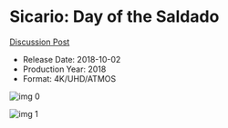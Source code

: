 # Sicario: Day of the Saldado

[Discussion Post](https://www.avsforum.com/threads/bass-eq-for-filtered-movies.2995212/post-56793370)

* Release Date: 2018-10-02
* Production Year: 2018
* Format: 4K/UHD/ATMOS

![img 0](https://i.imgur.com/iy4gFN0.jpg)

![img 1](https://i.imgur.com/QeBstUV.jpg)

